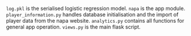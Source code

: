 `log.pkl` is the serialised logistic regression model.
`napa` is the app module.
`player_information.py` handles database initialisation and the import of player data from the napa website.
`analytics.py` contains all functions for general app operation.
`views.py` is the main flask script.
